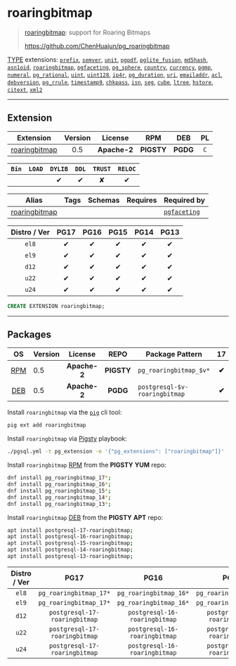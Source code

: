 # roaringbitmap


> [roaringbitmap](https://github.com/ChenHuajun/pg_roaringbitmap): support for Roaring Bitmaps
>
> https://github.com/ChenHuajun/pg_roaringbitmap





[TYPE](/type) extensions: [`prefix`](/prefix), [`semver`](/semver), [`unit`](/unit), [`pgpdf`](/pgpdf), [`pglite_fusion`](/pglite_fusion), [`md5hash`](/md5hash), [`asn1oid`](/asn1oid), [`roaringbitmap`](/roaringbitmap), [`pgfaceting`](/pgfaceting), [`pg_sphere`](/pg_sphere), [`country`](/country), [`currency`](/currency), [`pgmp`](/pgmp), [`numeral`](/numeral), [`pg_rational`](/pg_rational), [`uint`](/uint), [`uint128`](/uint128), [`ip4r`](/ip4r), [`pg_duration`](/pg_duration), [`uri`](/uri), [`emailaddr`](/emailaddr), [`acl`](/acl), [`debversion`](/debversion), [`pg_rrule`](/pg_rrule), [`timestamp9`](/timestamp9), [`chkpass`](/chkpass), [`isn`](/isn), [`seg`](/seg), [`cube`](/cube), [`ltree`](/ltree), [`hstore`](/hstore), [`citext`](/citext), [`xml2`](/xml2)


-------
## Extension


| Extension | Version | License | RPM | DEB | PL |
|-----------|:-------:|:-------:|:---:|:---:|:--:|
| [roaringbitmap](https://github.com/ChenHuajun/pg_roaringbitmap) | 0.5 | **<span class="tccyan">Apache-2</span>** | **<span class="tcwarn">PIGSTY</span>** | **<span class="tccyan">PGDG</span>** | `C` |



| `Bin` | `LOAD` | `DYLIB` | `DDL` | `TRUST` | `RELOC` |
|:-----:|:------:|:-------:|:-----:|:-------:|:-------:|
|  |  | <span class="tcblue">✔</span> | <span class="tcblue">✔</span> | <span class="tcwarn">✘</span> | <span class="tcblue">✔</span> |



| Alias | Tags | Schemas | Requires | Required by |
|-------|------|---------|----------|-------------|
| [roaringbitmap](/roaringbitmap) |  |  |  | [`pgfaceting`](/pgfaceting) |



| Distro / Ver | PG17 | PG16 | PG15 | PG14 | PG13 |
|:------------:|:----:|:----:|:----:|:----:|:----:|
| `el8` | <span class="tcblue">✔</span> | <span class="tcblue">✔</span> | <span class="tcblue">✔</span> | <span class="tcblue">✔</span> | <span class="tcblue">✔</span> |
| `el9` | <span class="tcblue">✔</span> | <span class="tcblue">✔</span> | <span class="tcblue">✔</span> | <span class="tcblue">✔</span> | <span class="tcblue">✔</span> |
| `d12` | <span class="tcblue">✔</span> | <span class="tcblue">✔</span> | <span class="tcblue">✔</span> | <span class="tcblue">✔</span> | <span class="tcblue">✔</span> |
| `u22` | <span class="tcblue">✔</span> | <span class="tcblue">✔</span> | <span class="tcblue">✔</span> | <span class="tcblue">✔</span> | <span class="tcblue">✔</span> |
| `u24` | <span class="tcblue">✔</span> | <span class="tcblue">✔</span> | <span class="tcblue">✔</span> | <span class="tcblue">✔</span> | <span class="tcblue">✔</span> |





```sql
CREATE EXTENSION roaringbitmap;
```

-----------


## Packages


| OS | Version | License | REPO | Package Pattern | 17 | 16 | 15 | 14 | 13 | Dependency |
|:--:|---------|:-------:|:----:|-----------------|:--:|:--:|:--:|:--:|:--:|------------|
| [RPM](/rpm) | 0.5 | **<span class="tccyan">Apache-2</span>** | **<span class="tcwarn">PIGSTY</span>** | `pg_roaringbitmap_$v*` | **<span class="tcwarn">✔</span>** | **<span class="tcwarn">✔</span>** | **<span class="tcwarn">✔</span>** | **<span class="tcwarn">✔</span>** | **<span class="tcwarn">✔</span>** |  |
| [DEB](/deb) | 0.5 | **<span class="tccyan">Apache-2</span>** | **<span class="tccyan">PGDG</span>** | `postgresql-$v-roaringbitmap` | **<span class="tcwarn">✔</span>** | **<span class="tcwarn">✔</span>** | **<span class="tcwarn">✔</span>** | **<span class="tcwarn">✔</span>** | **<span class="tcwarn">✔</span>** |  |



Install `roaringbitmap` via the [`pig`](https://github.com/pgsty/pig) cli tool:

```bash
pig ext add roaringbitmap
```


Install `roaringbitmap` via [Pigsty](https://pigsty.io/docs/pgext/usage/install/) playbook:

```bash
./pgsql.yml -t pg_extension -e '{"pg_extensions": ["roaringbitmap"]}'
```


Install `roaringbitmap` [RPM](/rpm) from the **<span class="tcwarn">PIGSTY</span>** **YUM** repo:

```bash
dnf install pg_roaringbitmap_17*;
dnf install pg_roaringbitmap_16*;
dnf install pg_roaringbitmap_15*;
dnf install pg_roaringbitmap_14*;
dnf install pg_roaringbitmap_13*;
```


Install `roaringbitmap` [DEB](/deb) from the **<span class="tcwarn">PIGSTY</span>** **APT** repo:

```bash
apt install postgresql-17-roaringbitmap;
apt install postgresql-16-roaringbitmap;
apt install postgresql-15-roaringbitmap;
apt install postgresql-14-roaringbitmap;
apt install postgresql-13-roaringbitmap;
```




| Distro / Ver | PG17 | PG16 | PG15 | PG14 | PG13 |
|:------------:|:----:|:----:|:----:|:----:|:----:|
| `el8` | `pg_roaringbitmap_17*` | `pg_roaringbitmap_16*` | `pg_roaringbitmap_15*` | `pg_roaringbitmap_14*` | `pg_roaringbitmap_13*` |
| `el9` | `pg_roaringbitmap_17*` | `pg_roaringbitmap_16*` | `pg_roaringbitmap_15*` | `pg_roaringbitmap_14*` | `pg_roaringbitmap_13*` |
| `d12` | `postgresql-17-roaringbitmap` | `postgresql-16-roaringbitmap` | `postgresql-15-roaringbitmap` | `postgresql-14-roaringbitmap` | `postgresql-13-roaringbitmap` |
| `u22` | `postgresql-17-roaringbitmap` | `postgresql-16-roaringbitmap` | `postgresql-15-roaringbitmap` | `postgresql-14-roaringbitmap` | `postgresql-13-roaringbitmap` |
| `u24` | `postgresql-17-roaringbitmap` | `postgresql-16-roaringbitmap` | `postgresql-15-roaringbitmap` | `postgresql-14-roaringbitmap` | `postgresql-13-roaringbitmap` |





